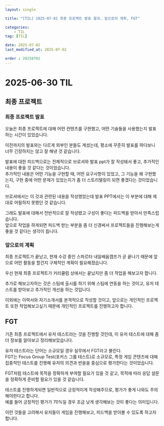 ```yaml
---
layout: single

title: "[TIL] 2025-07-02 최종 프로젝트 발표 결과, 앞으로의 계획, FGT"

categories:
    - TIL
tag: [TIL]

date: 2025-07-02
last_modified_at: 2025-07-02

order : 20250702
---
```


# 2025-06-30 TIL

## 최종 프로젝트

### 최종 프로젝트 발표

오늘은 최종 프로젝트에 대해 어떤 컨텐츠를 구현했고, 어떤 기술들을 사용했는지 발표하는 시간이 있었습니다.

이전까지의 발표와는 다르게 외부인 분들도 계셨는데, 평소에 꾸준히 발표를 하다보니 너무 긴장하지는 않고 잘 해낸 것 같습니다.

발표에 대한 피드백으로는 전체적으로 브로셔와 발표 ppt가 잘 작성돼서 좋고, 추가적인 내용이 좋을 것 같다는 것이었습니다.  
추가적인 내용은 어떤 기능을 구현할 때, 어떤 요구사항이 있었고, 그 기능을 왜 구현했는지, 구현 중에 어떤 문제가 있었는지가 좀 더 스토리텔링이 되면 좋겠다는 것이었습니다.

브로셔에서는 이 것과 관련된 내용을 작성했었는데 발표 PPT에서는 이 부분에 대해 제대로 어필하지 못했던 것 같습니다.

그래도 발표에 대해서 전반적으로 잘 작성됐고 구성이 좋다는 피드백을 받아서 만족스럽습니다.  
앞으로 작업을 하게되면 피드백 받는 부분을 좀 더 신경써서 프로젝트들을 진행해보는게 좋을 것 같다는 생각이 듭니다.

### 앞으로의 계획

최종 프로젝트가 끝났고, 현재 수강 중인 스파르타 내일배움캠프가 곧 끝나기 때문에 앞으로 어떤 활동을 할건지 구체적인 계획이 필요해졌습니다.

우선 현재 최종 프로젝트가 커리큘럼 상에서는 끝났지만 좀 더 작업을 해보고자 합니다.

추가로 해보고자하는 것은 스팀에 출시를 하기 위해 스팀에 연동을 하는 것이고, 유저 테스트를 받아보고 추가적인 개선을 하는 것입니다.

이외에는 이력서와 자기소개서를 본격적으로 작성할 것이고, 앞으로는 개인적인 프로젝트 또한 작업해보고싶기 때문에 개인적인 프로젝트를 진행하고자 합니다.

## FGT

기존 최종 프로젝트에서 유저 테스트라는 것을 진행할 것인데, 이 유저 테스트에 대해 좀 더 정보를 알아보고 정리해보았습니다.

유저 테스트라는 단어는 소규모일 경우 실무에서 FGT라고 불린다.  
FGT는 Focus Group Test(포커스 그룹 테스트)로 소규모로, 특정 게임 콘텐츠에 대해 집중적인 테스트를 진행해 유저의 의견과 반을을 중심으로 평가한다는 것이었습니다.

FGT처럼 테스트에 목적을 정확하게 부여할 필요가 있을 것 같고, 목적에 따라 응답 설문을 정확하게 준비할 필요가 있을 것 같습니다.

테스트를 진행하게되면 일반적으로 긍정적이게 작성해주므로, 평가가 좋게 나와도 주의해야한다고 합니다.  
예를 들어 긍정적인 평가가 70%일 경우 조금 낮게 생각해보는 것이 좋다는 의미입니다.

이런 것들을 고려해서 유저들이 게임을 진행해보고, 피드백을 받아볼 수 있도록 하고자 합니다.